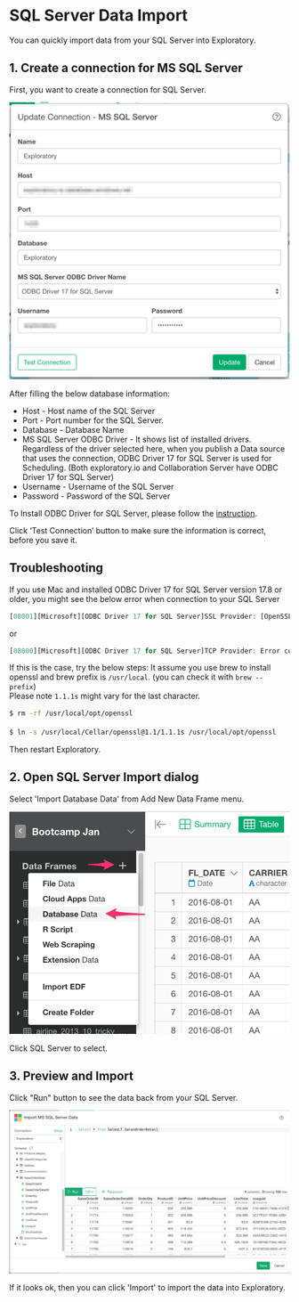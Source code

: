 # SQL Server Data Import

You can quickly import data from your SQL Server into Exploratory.

## 1. Create a connection for MS SQL Server 

First, you want to create a connection for SQL Server.

![](images/connection-mssqlserver.png)

After filling the below database information:

- Host - Host name of the SQL Server
- Port - Port number for the SQL Server. 
- Database - Database Name
- MS SQL Server ODBC Driver - It shows list of installed drivers. Regardless of the driver selected here, when you publish a Data source that uses the connection, ODBC Driver 17 for SQL Server is used for Scheduling. (Both exploratory.io and Collaboration Server have ODBC Driver 17 for SQL Server)
- Username - Username of the SQL Server
- Password - Password of the SQL Server

To Install ODBC Driver for SQL Server, please follow the [instruction](https://docs.microsoft.com/en-us/sql/connect/odbc/download-odbc-driver-for-sql-server?view=sql-server-ver15). 

Click ‘Test Connection’ button to make sure the information is correct, before you save it.

## Troubleshooting

If you use Mac and installed ODBC Driver 17 for SQL Server version 17.8 or older, you might see the below error when connection to your SQL Server 

```r
[08001][Microsoft][ODBC Driver 17 for SQL Server]SSL Provider: [OpenSSL library could not be loaded, make sure OpenSSL 1.0 or 1.1 is installed]
```

or

```r
[08000][Microsoft][ODBC Driver 17 for SQL Server]TCP Provider: Error code 0x2746 [Microsoft][ODBC Driver 17 for SQL Server]Client unable to establish connection
```

If this is the case, try the below steps:
It assume you use brew to install openssl and brew prefix is `/usr/local`. (you can check it with `brew --prefix`)   
Please note `1.1.1s` might vary for the last character.

```sh
$ rm -rf /usr/local/opt/openssl

$ ln -s /usr/local/Cellar/openssl@1.1/1.1.1s /usr/local/opt/openssl
```

Then restart Exploratory.

## 2. Open SQL Server Import dialog

Select 'Import Database Data' from Add New Data Frame menu.

![](images/import-database.png)

Click SQL Server to select.


## 3. Preview and Import

Click "Run" button to see the data back from your SQL Server.

![](images/import-mssqlserver.png)


If it looks ok, then you can click 'Import' to import the data into Exploratory.
